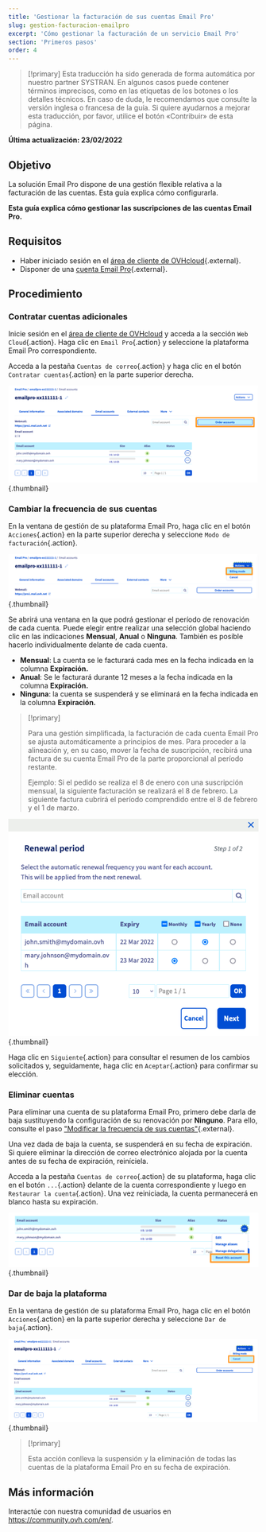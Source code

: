 ```yaml
---
title: 'Gestionar la facturación de sus cuentas Email Pro'
slug: gestion-facturacion-emailpro
excerpt: 'Cómo gestionar la facturación de un servicio Email Pro'
section: 'Primeros pasos'
order: 4
---
```


> [!primary]
> Esta traducción ha sido generada de forma automática por nuestro partner SYSTRAN. En algunos casos puede contener términos imprecisos, como en las etiquetas de los botones o los detalles técnicos. En caso de duda, le recomendamos que consulte la versión inglesa o francesa de la guía. Si quiere ayudarnos a mejorar esta traducción, por favor, utilice el botón «Contribuir» de esta página.
>

**Última actualización: 23/02/2022**

## Objetivo

La solución Email Pro dispone de una gestión flexible relativa a la facturación de las cuentas. Esta guía explica cómo configurarla.

**Esta guía explica cómo gestionar las suscripciones de las cuentas Email Pro.**

## Requisitos

- Haber iniciado sesión en el [área de cliente de OVHcloud](https://www.ovh.com/auth/?action=gotomanager&from=https://www.ovh.es/&ovhSubsidiary=es){.external}.
- Disponer de una [cuenta Email Pro](https://www.ovhcloud.com/es-es/emails/email-pro/){.external}.

## Procedimiento

### Contratar cuentas adicionales

Inicie sesión en el [área de cliente de OVHcloud](https://www.ovh.com/auth/?action=gotomanager&from=https://www.ovh.es/&ovhSubsidiary=es) y acceda a la sección `Web Cloud`{.action}. Haga clic en `Email Pro`{.action} y seleccione la plataforma Email Pro correspondiente.

Acceda a la pestaña `Cuentas de correo`{.action} y haga clic en el botón `Contratar cuentas`{.action} en la parte superior derecha.

![billing_emailpro](images/billing-emailpro-01.png){.thumbnail}

### Cambiar la frecuencia de sus cuentas <a name="periodicity"></a>

En la ventana de gestión de su plataforma Email Pro, haga clic en el botón `Acciones`{.action} en la parte superior derecha y seleccione `Modo de facturación`{.action}. 

![billing_emailpro](images/billing-emailpro-02.png){.thumbnail}

Se abrirá una ventana en la que podrá gestionar el período de renovación de cada cuenta. Puede elegir entre realizar una selección global haciendo clic en las indicaciones **Mensual**, **Anual** o **Ninguna**. También es posible hacerlo individualmente delante de cada cuenta.

- **Mensual**: La cuenta se le facturará cada mes en la fecha indicada en la columna **Expiración.**
- **Anual**: Se le facturará durante 12 meses a la fecha indicada en la columna **Expiración.**
- **Ninguna**: la cuenta se suspenderá y se eliminará en la fecha indicada en la columna **Expiración.**

> [!primary]
>
> Para una gestión simplificada, la facturación de cada cuenta Email Pro se ajusta automáticamente a principios de mes. Para proceder a la alineación y, en su caso, mover la fecha de suscripción, recibirá una factura de su cuenta Email Pro de la parte proporcional al período restante.
>
>Ejemplo: Si el pedido se realiza el 8 de enero con una suscripción mensual, la siguiente facturación se realizará el 8 de febrero. La siguiente factura cubrirá el período comprendido entre el 8 de febrero y el 1 de marzo.

![billing_emailpro](images/billing-emailpro-03.png){.thumbnail}

Haga clic en `Siguiente`{.action} para consultar el resumen de los cambios solicitados y, seguidamente, haga clic en `Aceptar`{.action} para confirmar su elección.

### Eliminar cuentas

Para eliminar una cuenta de su plataforma Email Pro, primero debe darla de baja sustituyendo la configuración de su renovación por **Ninguno**. Para ello, consulte el paso ["Modificar la frecuencia de sus cuentas"](#periodicity){.external}.

Una vez dada de baja la cuenta, se suspenderá en su fecha de expiración. Si quiere eliminar la dirección de correo electrónico alojada por la cuenta antes de su fecha de expiración, reiníciela.

Acceda a la pestaña `Cuentas de correo`{.action} de su plataforma, haga clic en el botón `...`{.action} delante de la cuenta correspondiente y luego en `Restaurar la cuenta`{.action}. Una vez reiniciada, la cuenta permanecerá en blanco hasta su expiración.

![billing_emailpro](images/billing-emailpro-04.png){.thumbnail}

### Dar de baja la plataforma

En la ventana de gestión de su plataforma Email Pro, haga clic en el botón `Acciones`{.action} en la parte superior derecha y seleccione `Dar de baja`{.action}. 

![billing_emailpro](images/billing-emailpro-05.png){.thumbnail}

> [!primary]
>
> Esta acción conlleva la suspensión y la eliminación de todas las cuentas de la plataforma Email Pro en su fecha de expiración.

## Más información
  
Interactúe con nuestra comunidad de usuarios en <https://community.ovh.com/en/>.
